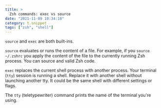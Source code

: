```yaml
---
title: >
  Zsh commands: exec vs source
date: "2021-11-09 10:34:10"
category: t.snippet
tags: ["zsh", "shell"]
---
```


`source` and `exec` are both built-ins.

`source` evaluates or runs the content of a file. For example, if you `source ~/.zshrc` you
apply the content of the file to the currently running Zsh process. You can
source and valid Zsh code.

`exec` replaces the current shell process with another process. Your terminal
(`tty`) session is running a shell. Replace it with another shell without
launching another tty. It could be
the same shell with different settings or flags.

The `tty` (teletypewriter) command prints the name of the terminal you're using.
